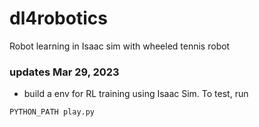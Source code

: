 # dl4robotics
Robot learning in Isaac sim with wheeled tennis robot

### updates Mar 29, 2023

* build a env for RL training using Isaac Sim. To test, run

`PYTHON_PATH play.py`
